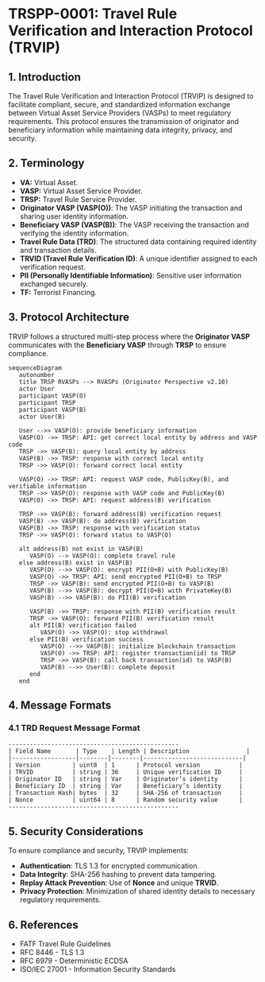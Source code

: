 # **TRSPP-0001: Travel Rule Verification and Interaction Protocol (TRVIP)**

## **1. Introduction**
The Travel Rule Verification and Interaction Protocol (TRVIP) is designed to facilitate compliant, secure, and standardized information exchange between Virtual Asset Service Providers (VASPs) to meet regulatory requirements. This protocol ensures the transmission of originator and beneficiary information while maintaining data integrity, privacy, and security.

## **2. Terminology**
- **VA:** Virtual Asset.
- **VASP:** Virtual Asset Service Provider.
- **TRSP:** Travel Rule Service Provider.
- **Originator VASP (VASP(O))**: The VASP initiating the transaction and sharing user identity information.
- **Beneficiary VASP (VASP(B))**: The VASP receiving the transaction and verifying the identity information.
- **Travel Rule Data (TRD)**: The structured data containing required identity and transaction details.
- **TRVID (Travel Rule Verification ID)**: A unique identifier assigned to each verification request.
- **PII (Personally Identifiable Information)**: Sensitive user information exchanged securely.
- **TF:** Terrorist Financing.


## **3. Protocol Architecture**
TRVIP follows a structured multi-step process where the **Originator VASP** communicates with the **Beneficiary VASP** through **TRSP** to ensure compliance.

```mermaid
sequenceDiagram
   autonumber
   title TRSP RVASPs --> RVASPs (Originator Perspective v2.10)
   actor User
   participant VASP(O)
   participant TRSP
   participant VASP(B)
   actor User(B)
   
   User -->> VASP(O): provide beneficiary information
   VASP(O) ->> TRSP: API: get correct local entity by address and VASP code
   TRSP ->> VASP(B): query local entity by address
   VASP(B) ->> TRSP: response with correct local entity
   TRSP ->> VASP(O): forward correct local entity

   VASP(O) ->> TRSP: API: request VASP code, PublicKey(B), and verifiable information
   TRSP ->> VASP(O): response with VASP code and PublicKey(B)
   VASP(O) ->> TRSP: API: request address(B) verification

   TRSP ->> VASP(B): forward address(B) verification request
   VASP(B) ->> VASP(B): do address(B) verification
   VASP(B) ->> TRSP: response with verification status
   TRSP ->> VASP(O): forward status to VASP(O)

   alt address(B) not exist in VASP(B)
      VASP(O) --> VASP(O): complete travel rule
   else address(B) exist in VASP(B)
      VASP(O) -->> VASP(O): encrypt PII(O+B) with PublicKey(B)
      VASP(O) ->> TRSP: API: send encrypted PII(O+B) to TRSP
      TRSP ->> VASP(B): send encrypted PII(O+B) to VASP(B)
      VASP(B) -->> VASP(B): decrypt PII(O+B) with PrivateKey(B)
      VASP(B) -->> VASP(B): do PII(B) verification

      VASP(B) ->> TRSP: response with PII(B) verification result
      TRSP ->> VASP(O): forward PII(B) verification result
      alt PII(B) verification failed
         VASP(O) ->> VASP(O): stop withdrawal
      else PII(B) verification success
         VASP(O) -->> VASP(B): initialize blockchain transaction
         VASP(O) ->> TRSP: API: register transaction(id) to TRSP
         TRSP ->> VASP(B): call back transaction(id) to VASP(B)
         VASP(B) -->> User(B): complete deposit
      end
   end
```

## **4. Message Formats**
### **4.1 TRD Request Message Format**
```
------------------------------------------------
| Field Name       | Type    | Length | Description                |
|------------------|--------|--------|----------------------------|
| Version         | uint8  | 1      | Protocol version           |
| TRVID           | string | 36     | Unique verification ID     |
| Originator ID   | string | Var    | Originator’s identity      |
| Beneficiary ID  | string | Var    | Beneficiary’s identity     |
| Transaction Hash| bytes  | 32     | SHA-256 of transaction     |
| Nonce           | uint64 | 8      | Random security value      |
------------------------------------------------
```

## **5. Security Considerations**
To ensure compliance and security, TRVIP implements:
- **Authentication**: TLS 1.3 for encrypted communication.
- **Data Integrity**: SHA-256 hashing to prevent data tampering.
- **Replay Attack Prevention**: Use of **Nonce** and unique **TRVID**.
- **Privacy Protection**: Minimization of shared identity details to necessary regulatory requirements.

## **6. References**
- FATF Travel Rule Guidelines
- RFC 8446 - TLS 1.3
- RFC 6979 - Deterministic ECDSA
- ISO/IEC 27001 - Information Security Standards

